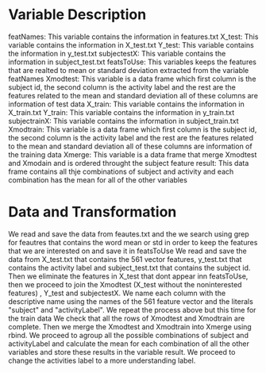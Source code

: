 # Variable Description
featNames: This variable contains the information in features.txt
X_test: This variable contains the information in X_test.txt
Y_test: This variable contains the information in y_test.txt
subjectestX: This variable contains the information in subject_test.txt
featsToUse: This variables keeps the features that are realted to mean or standard deviation extracted from the variable featNames
Xmodtest: This variable is a data frame which first column is the subject id, the second column is the activity label and the rest are the features related to the mean and standard deviation all of these columns are information of test data
X_train: This variable contains the information in X_train.txt
Y_train: This variable contains the information in y_train.txt
subjectrainX: This variable contains the information in subject_train.txt
Xmodtrain: This variable is a data frame which first column is the subject id, the second column is the activity label and the rest are the features related to the mean and standard deviation all of these columns are information of the training data
Xmerge: This variable is a data frame that merge Xmodtest and Xmodain and is ordered throught the subject feature
result: This data frame contains all thje combinations of subject and activity and each combination has the mean for all of the other variables

# Data and Transformation
We read and save the data from feautes.txt and the we search using grep for feautres that contains the word mean or std in order to keep the features that we are interested on and save it in featsToUse
We read and save the data from X_test.txt that contains the 561 vector features, y_test.txt that contains the activity label and subject_test.txt that contains the subject id. Then we eliminate the features in X_test that dont appear inn featsToUse, then we proceed to join the Xmodtest (X_test without the noninterested features) , Y_test and subjectestX. We name each column with the descriptive name using the names of the 561 feature vector and the literals "subject" and "activityLabel".
We repeat the process above but this time for the train data
We check that all the rows of Xmodtest and Xmodtrain are complete. Then we merge the Xmodtest and Xmodtrain into Xmerge using rbind.
We proceed to agroup all the possible combinations of subject and activityLabel and calculate the mean for each combination of all the other variables and store these results in the variable result.
We proceed to change the activities label to a more understanding label.